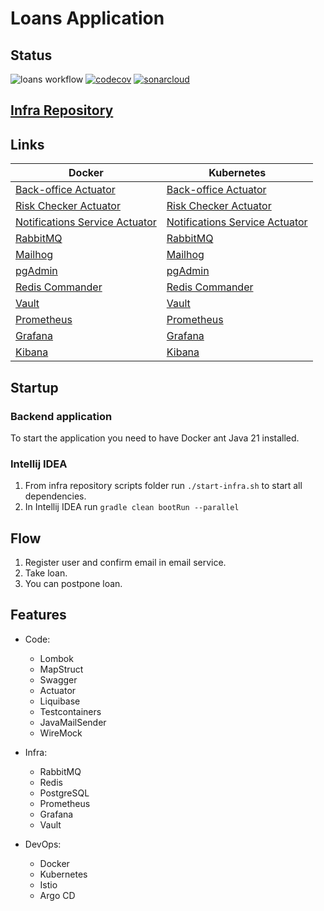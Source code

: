 # Loans Application

## Status

![loans workflow](https://github.com/osber1/loans/actions/workflows/pipeline.yml/badge.svg)
[![codecov](https://codecov.io/gh/osber1/loans/branch/master/graph/badge.svg?token=2KOECLUD4M)](https://codecov.io/gh/osber1/loans)
[![sonarcloud](https://sonarcloud.io/api/project_badges/measure?project=osber1_loans&metric=sqale_rating)](https://sonarcloud.io/project/overview?id=osber1_loans)
## [Infra Repository](https://github.com/osber1/loans-infra)

## Links

| Docker                                                           | Kubernetes                                                               |
|------------------------------------------------------------------|--------------------------------------------------------------------------|
| [Back-office Actuator](http://localhost:8080/actuator)           | [Back-office Actuator](http://back-office.osber.io/actuator)             |
| [Risk Checker Actuator](http://localhost:8081/actuator)          | [Risk Checker Actuator](http://risk.osber.io/actuator)                   |
| [Notifications Service Actuator](http://localhost:8082/actuator) | [Notifications Service Actuator](http://notifications.osber.io/actuator) |
| [RabbitMQ](http://localhost:15672)                               | [RabbitMQ](http://rabbitmq.osber.io)                                     |
| [Mailhog](http://localhost:8025)                                 | [Mailhog](http://mailhog.osber.io)                                       |
| [pgAdmin](http://localhost:5050)                                 | [pgAdmin](http://pgadmin.osber.io)                                       |
| [Redis Commander](http://localhost:5123)                         | [Redis Commander](http://redis.osber.io)                                 |
| [Vault](http://localhost:8200)                                   | [Vault](http://vault.osber.io)                                           |
| [Prometheus](http://localhost:9090)                              | [Prometheus](http://prometheus.osber.io)                                 |
| [Grafana](http://localhost:3000)                                 | [Grafana](http://grafana.osber.io)                                       |
| [Kibana](http://localhost:5601)                                  | [Kibana](http://kibana.osber.io)                                         |

## Startup

### Backend application

To start the application you need to have Docker ant Java 21 installed.

### Intellij IDEA

1) From infra repository scripts folder run `./start-infra.sh` to start all dependencies.
2) In Intellij IDEA run `gradle clean bootRun --parallel`

## Flow

1) Register user and confirm email in email service.
2) Take loan.
3) You can postpone loan.

## Features

- Code:
    * Lombok
    * MapStruct
    * Swagger
    * Actuator
    * Liquibase
    * Testcontainers
    * JavaMailSender
    * WireMock


- Infra:
    * RabbitMQ
    * Redis
    * PostgreSQL
    * Prometheus
    * Grafana
    * Vault


- DevOps:
    * Docker
    * Kubernetes
    * Istio
    * Argo CD
